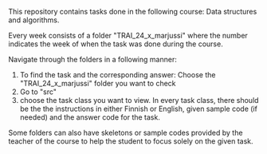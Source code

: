 This repository contains tasks done in the following course: Data structures and algorithms.

Every week consists of a folder "TRAI_24_x<number>_marjussi" where the number indicates the week of when the task was done during the course.

Navigate through the folders in a following manner:

1. To find the task and the corresponding answer:
   Choose the "TRAI_24_x<number>_marjussi" folder you want to check
2. Go to "src"
3. choose the task class you want to view.
  In every task class, there should be the the instructions in either Finnish or English, given sample code (if needed) and the answer code for the task.

Some folders can also have skeletons or sample codes provided by the teacher of the course to help the student to focus solely on the given task.
